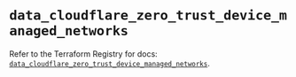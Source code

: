# `data_cloudflare_zero_trust_device_managed_networks`

Refer to the Terraform Registry for docs: [`data_cloudflare_zero_trust_device_managed_networks`](https://registry.terraform.io/providers/cloudflare/cloudflare/5.10.1/docs/data-sources/zero_trust_device_managed_networks).
